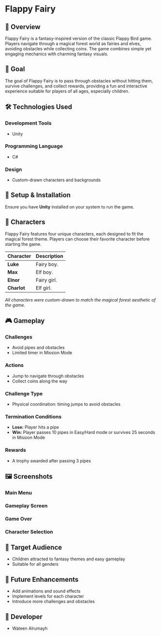 # Flappy Fairy

## 📌 Overview
Flappy Fairy is a fantasy-inspired version of the classic Flappy Bird game. Players navigate through a magical forest world as fairies and elves, avoiding obstacles while collecting coins. The game combines simple yet engaging mechanics with charming fantasy visuals.

## 🎯 Goal
The goal of Flappy Fairy is to pass through obstacles without hitting them, survive challenges, and collect rewards, providing a fun and interactive experience suitable for players of all ages, especially children.

## 🛠 Technologies Used
### Development Tools
- Unity

### Programming Language
- C#

### Design
- Custom-drawn characters and backgrounds

## 🚀 Setup & Installation
Ensure you have **Unity** installed on your system to run the game.

## 👾 Characters

Flappy Fairy features four unique characters, each designed to fit the magical forest theme. Players can choose their favorite character before starting the game.

| Character | Description 
|-----------|-------------
| **Luke** | Fairy boy.
| **Max** | Elf boy.
| **Elnor** | Fairy girl.
| **Charlot** | Elf girl. 

*All characters were custom-drawn to match the magical forest aesthetic of the game.*

## 🎮 Gameplay

### Challenges
- Avoid pipes and obstacles  
- Limited timer in Mission Mode

### Actions
- Jump to navigate through obstacles  
- Collect coins along the way

### Challenge Type
- Physical coordination: timing jumps to avoid obstacles

### Termination Conditions
- **Lose:** Player hits a pipe  
- **Win:** Player passes 10 pipes in Easy/Hard mode or survives 25 seconds in Mission Mode

### Rewards
- A trophy awarded after passing 3 pipes

## 🖼 Screenshots
### Main Menu


### Gameplay Screen


### Game Over


### Character Selection


## 🎯 Target Audience
- Children attracted to fantasy themes and easy gameplay  
- Suitable for all genders

## 🔮 Future Enhancements
- Add animations and sound effects  
- Implement levels for each character  
- Introduce more challenges and obstacles

## 👤 Developer
- Wateen Alrumayh 

